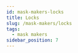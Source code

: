 ```yaml
---
id: mask-makers-locks
title: Locks
slug: /mask-makers/locks
tags:
  - mask makers
sidebar_position: 7
---
```


